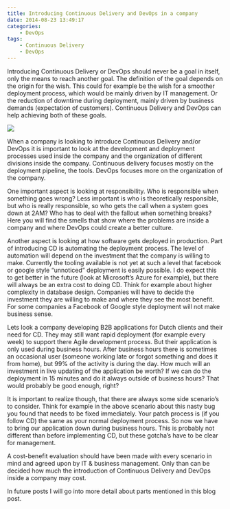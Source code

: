 ```yaml
---
title: Introducing Continuous Delivery and DevOps in a company
date: 2014-08-23 13:49:17
categories: 
    - DevOps
tags:
    - Continuous Delivery
    - DevOps
---
```


Introducing Continuous Delivery or DevOps should never be a goal in itself, only the means to reach another goal. The definition of the goal depends on the origin for the wish. This could for example be the wish for a smoother deployment process, which would be mainly driven by IT management. Or the reduction of downtime during deployment, mainly driven by business demands (expectation of customers). Continuous Delivery and DevOps can help achieving both of these goals.

![](factory-35104_640.png)

When a company is looking to introduce Continuous Delivery and/or DevOps it is important to look at the development and deployment processes used inside the company and the organization of different divisions inside the company. Continuous delivery focuses mostly on the deployment pipeline, the tools. DevOps focuses more on the organization of the company.

One important aspect is looking at responsibility. Who is responsible when something goes wrong? Less important is who is theoretically responsible, but who is really responsible, so who gets the call when a system goes down at 2AM? Who has to deal with the fallout when something breaks? Here you will find the smells that show where the problems are inside a company and where DevOps could create a better culture.

Another aspect is looking at how software gets deployed in production. Part of introducing CD is automating the deployment process. The level of automation will depend on the investment that the company is willing to make. Currently the tooling available is not yet at such a level that facebook or google style “unnoticed” deployment is easily possible. I do expect this to get better in the future (look at Microsoft’s Azure for example), but there will always be an extra cost to doing CD. Think for example about higher complexity in database design. Companies will have to decide the investment they are willing to make and where they see the most benefit. For some companies a Facebook of Google style deployment will not make business sense.

Lets look a company developing B2B applications for Dutch clients and their need for CD. They may still want rapid deployment (for example every week) to support there Agile development process. But their application is only used during business hours. After business hours there is sometimes an occasional user (someone working late or forgot something and does it from home), but 99% of the activity is during the day. How much will an investment in live updating of the application be worth? If we can do the deployment in 15 minutes and do it always outside of business hours? That would probably be good enough, right?

It is important to realize though, that there are always some side scenario’s to consider. Think for example in the above scenario about this nasty bug you found that needs to be fixed immediately. Your patch process is (if you follow CD) the same as your normal deployment process. So now we have to bring our application down during business hours. This is probably not different than before implementing CD, but these gotcha’s have to be clear for management.

A cost-benefit evaluation should have been made with every scenario in mind and agreed upon by IT & business management. Only than can be decided how much the introduction of Continuous Delivery and DevOps inside a company may cost.

In future posts I will go into more detail about parts mentioned in this blog post.